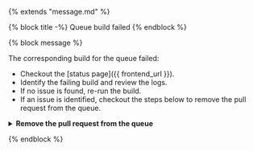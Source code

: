 {% extends "message.md" %}

{% block title -%}
Queue build failed
{% endblock %}

{% block message %}

The corresponding build for the queue failed:

- Checkout the [status page]({{ frontend_url }}).
- Identify the failing build and review the logs.
- If no issue is found, re-run the build.
- If an issue is identified, checkout the steps below to remove
  the pull request from the queue.

<details>
  <summary><b>Remove the pull request from the queue</b></summary>

- Add a `/wait` comment on the pull request.
- Click on login on the [status page]({{ frontend_url }})
- Go into the [manage]({{ frontend_url }}/manage) page.
- Find the option called `Rebuild the queue` and click on it.
  This will remove the pull request from the queue.
- Wait for the new queue to merge, then update your pull request
  with the latest change to then work on a proper fix.
- Once the issue is fixed, delete the `/wait` comment and
  follow the usual process to merge the pull request.

</details>


{% endblock %}
